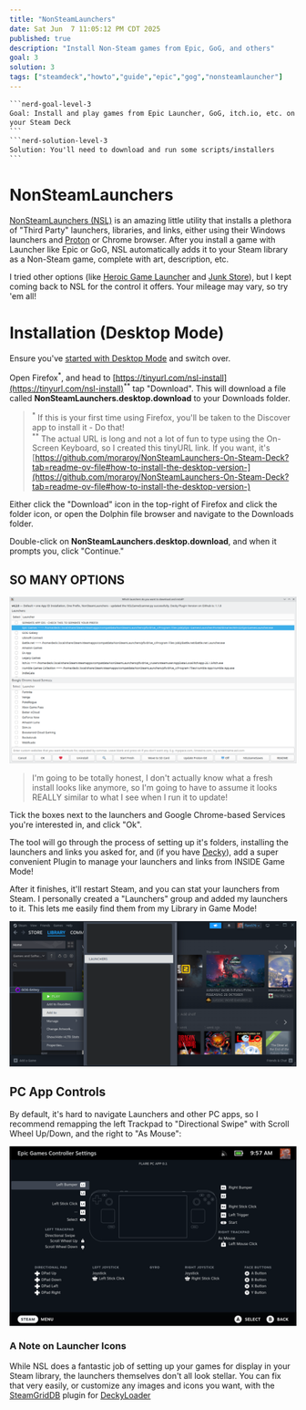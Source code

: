```yaml
---
title: "NonSteamLaunchers"
date: Sat Jun  7 11:05:12 PM CDT 2025
published: true
description: "Install Non-Steam games from Epic, GoG, and others"
goal: 3
solution: 3
tags: ["steamdeck","howto","guide","epic","gog","nonsteamlauncher"]
---
```

````flare
```nerd-goal-level-3
Goal: Install and play games from Epic Launcher, GoG, itch.io, etc. on your Steam Deck
```
```nerd-solution-level-3
Solution: You'll need to download and run some scripts/installers
```
````
# NonSteamLaunchers

[NonSteamLaunchers (NSL)](https://github.com/moraroy/NonSteamLaunchers-On-Steam-Deck) is an amazing little utility that installs a plethora of "Third Party" launchers, libraries, and links, either using their Windows launchers and [Proton](#/steamdeck/decky/protondb-badges) or Chrome browser. After you install a game with Launcher like Epic or GoG, NSL automatically adds it to your Steam library as a Non-Steam game, complete with art, description, etc.

I tried other options (like [Heroic Game Launcher](https://heroicgameslauncher.com/) and [Junk Store](https://www.junkstore.xyz/)), but I kept coming back to NSL for the control it offers. Your mileage may vary, so try 'em all!

# Installation (Desktop Mode)

Ensure you've [started with Desktop Mode](#/steamdeck/guides/desktop-mode-sudo-password) and switch over.

Open Firefox<sup>\*</sup>, and head to [https://tinyurl.com/nsl-install](https://tinyurl.com/nsl-install)<sup>\*\*</sup> tap "Download". This will download a file called **NonSteamLaunchers.desktop.download** to your Downloads folder.

> <sup>\*</sup> If this is your first time using Firefox, you'll be taken to the Discover app to install it - Do that!  
> <sup>\*\*</sup> The actual URL is long and not a lot of fun to type using the On-Screen Keyboard, so I created this tinyURL link. If you want, it's [https://github.com/moraroy/NonSteamLaunchers-On-Steam-Deck?tab=readme-ov-file#how-to-install-the-desktop-version-](https://github.com/moraroy/NonSteamLaunchers-On-Steam-Deck?tab=readme-ov-file#how-to-install-the-desktop-version-)

Either click the "Download" icon in the top-right of Firefox and click the folder icon, or open the Dolphin file browser and navigate to the Downloads folder.

Double-click on **NonSteamLaunchers.desktop.download**, and when it prompts you, click "Continue."

## SO MANY OPTIONS

![NSL install chooser](/images/thumbnail/nsl_1.png)

> I'm going to be totally honest, I don't actually know what a fresh install looks like anymore, so I'm going to have to assume it looks REALLY similar to what I see when I run it to update!

Tick the boxes next to the launchers and Google Chrome-based Services you're interested in, and click "Ok".

The tool will go through the process of setting up it's folders, installing the launchers and links you asked for, and (if you have [Decky](#/steamdeck/decky/introduction)), add a super convenient Plugin to manage your launchers and links from INSIDE Game Mode!

After it finishes, it'll restart Steam, and you can stat your launchers from Steam. I personally created a "Launchers" group and added my launchers to it. This lets me easily find them from my Library in Game Mode!

![Add to Collection](/images/thumbnail/nsl_2.png)

## PC App Controls

By default, it's hard to navigate Launchers and other PC apps, so I recommend remapping the left Trackpad to "Directional Swipe" with Scroll Wheel Up/Down, and the right to "As Mouse":

![Control recomendation](/images/thumbnail/nsl_3.png)

### A Note on Launcher Icons

While NSL does a fantastic job of setting up your games for display in your Steam library, the launchers themselves don't all look stellar. You can fix that very easily, or customize any images and icons you want, with the [SteamGridDB](#steamdeck/decky/steamgriddb) plugin for [DeckyLoader](#steamdeck/decky/introduction)

